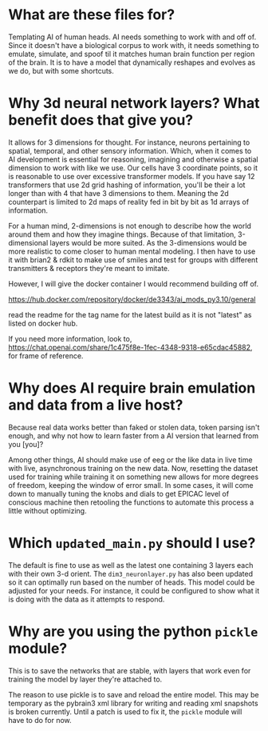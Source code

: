 # What are these files for?

Templating AI of human heads. AI needs something to work with and off of. Since it doesn't have a biological corpus to work with, it needs something to emulate, simulate, and
 spoof til it matches human brain function per region of the brain. It is to have a model that dynamically reshapes and evolves as we do, but with some shortcuts.

# Why 3d neural network layers? What benefit does that give you?

It allows for 3 dimensions for thought. For instance, neurons pertaining to spatial, temporal, and other sensory information. Which, when it comes to AI development is essential for
 reasoning, imagining and otherwise a spatial dimension to work with like we use. Our cells have 3 coordinate points, so it is reasonable to use over excessive transformer models.
If you have say 12 transformers that use 2d grid hashing of information, you'll be their a lot longer than with 4 that have 3 dimensions to them. Meaning the 2d counterpart is
 limited to 2d maps of reality fed in bit by bit as 1d arrays of information.

For a human mind, 2-dimensions is not enough to describe how the world around them and how they imagine things. Because of that limitation, 3-dimensional layers would be more suited. As the 3-dimensions would be more realistic to come closer to human mental modeling. I then have to use it with brian2 & rdkit to make use of smiles and test for groups with different transmitters & receptors they're meant to imitate. 

However, I will give the docker container I would recommend building off of. 

https://hub.docker.com/repository/docker/de3343/ai_mods_py3.10/general

read the readme for the tag name for the latest build as it is not "latest" as listed on docker hub.

If you need more information, look to, https://chat.openai.com/share/1c475f8e-1fec-4348-9318-e65cdac45882, for frame of reference.

# Why does AI require brain emulation and data from a live host?

Because real data works better than faked or stolen data, token parsing isn't enough, and why not how to learn faster from a AI version that learned from you [you]? 

Among other things, AI should make use of eeg or the like data in live time with live, asynchronous training on the new data.
Now, resetting the dataset used for training while training it on something new allows for more degrees of freedom, keeping the window of error small.
In some cases, it will come down to manually tuning the knobs and dials to get EPICAC level of conscious machine then retooling the functions to automate this process a little without optimizing.

# Which `updated_main.py` should I use?

The default is fine to use as well as the latest one containing 3 layers each with their own 3-d orient. The ``dim3_neuronlayer.py`` has also been updated so it can optimally run
 based on the number of heads. This model could be adjusted for your needs. For instance, it could be configured to show what it is doing with the data as it attempts to respond.

# Why are you using the python ``pickle`` module?

This is to save the networks that are stable, with layers that work even for training the model by layer they're attached to.

The reason to use pickle is to save and reload the entire model. This may be temporary as the pybrain3 xml library for writing and reading xml snapshots is broken currently.
 Until a patch is used to fix it, the ``pickle`` module will have to do for now. 
